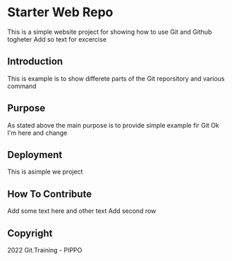 # Starter Web Repo

This is a simple website project for showing how to use Git and Github togheter
Add so text for excercise

## Introduction

This is example is to show differete parts of the Git reporsitory and various command

## Purpose

As stated above the main purpose is to provide simple example fir Git
Ok I'm here and change

## Deployment

This is asimple we project

## How To Contribute

Add some text here and other text
Add second row

## Copyright

2022 Git.Training - PIPPO
